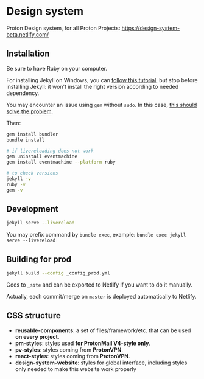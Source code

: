 # Design system

Proton Design system, for all Proton Projects: https://design-system-beta.netlify.com/


## Installation

Be sure to have Ruby on your computer.

For installing Jekyll on Windows, you can [follow this tutorial](https://jekyllrb.com/docs/installation/windows/#installation-via-bash-on-windows-10), but stop before installing Jekyll: it won't install the right version according to needed dependency.

You may encounter an issue using `gem` without `sudo`. In this case, [this should solve the problem](https://github.com/jekyll/jekyll/issues/7594#issuecomment-509839929).

Then:

```sh
gem install bundler
bundle install

# if livereloading does not work
gem uninstall eventmachine
gem install eventmachine --platform ruby

# to check versions
jekyll -v
ruby -v
gem -v

```

## Development

```sh
jekyll serve --livereload
```

You may prefix command by `bundle exec`, example: `bundle exec jekyll serve --livereload`

## Building for prod

```sh
jekyll build --config _config_prod.yml
```

Goes to `_site` and can be exported to Netlify if you want to do it manually.

Actually, each commit/merge on `master` is deployed automatically to Netlify.

## CSS structure

- __reusable-components__: a set of files/framework/etc. that can be used __on every project__.
- __pm-styles__: styles used __for ProtonMail V4-style only__.
- __pv-styles__: styles coming from <strong>ProtonVPN</strong>.
- __react-styles__: styles coming from <strong>ProtonVPN</strong>.
- __design-system-website__: styles for global interface, including styles only needed to make this website work properly
